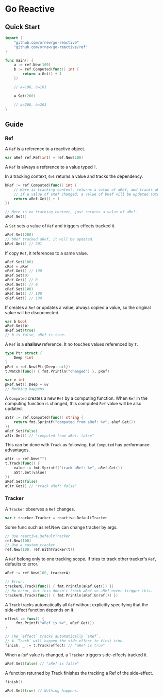 # Go Reactive

## Quick Start

```go
import (
	"github.com/ornew/go-reactive"
	"github.com/ornew/go-reactive/ref"
)

func main() {
	a := ref.New(100)
	b := ref.Computed(func() int {
		return a.Get() + 1
	})

	// a=100, b=101

	a.Set(200)

	// a=200, b=201
}
```

## Guide

### Ref

A `Ref` is a reference to a reactive object.

```go
var aRef ref.Ref[int] = ref.New(100)
```

A `Ref` is always a reference to a value typed `T`.

In a tracking context, `Get` returns a value and tracks the dependency.

```go
bRef := ref.Computed(func() int {
	// Here is tracking context, returns a value of aRef, and tracks aRef.
	// If a value of aRef changed, a value of bRef will be updated automatically.
	return aRef.Get() + 1
})

// Here is no tracking context, just returns a value of aRef.
aRef.Get()
```

A `Set` sets a value of `Ref` and triggers effects tracked it.

```go
aRef.Set(200)
// bRef tracked aRef, it will be updated.
bRef.Get() // 201
```

If copy `Ref`, it references to a same value.

```go
aRef.Set(100)
cRef = aRef
cRef.Get() // 100
aRef.Set(0)
aRef.Get() // 0
cRef.Get() // 0
cRef.Set(100)
aRef.Get() // 100
cRef.Get() // 100
```

If creates a `Ref` or updates a value, always copied a value, so the original value will be disconnected.

```go
var b bool
aRef.Set(b)
aRef.Set(true)
// b is false, aRef is true.
```

A `Ref` is a **shallow** reference. It no touches values referenced by `T`.

```go
type Ptr struct {
	Deep *int
}
pRef = ref.New(Ptr{Deep: nil})
t.Watch(func() { fmt.Println("changed") }, pRef)

var v int
pRef.Get().Deep = &v
// Nothing happens.
```

A `Computed` creates a new `Ref` by a computing function.
When `Ref` in the computing function is changed, this computed `Ref` value will be also updated.

```go
aStr := ref.Computed(func() string {
	return fmt.Sprintf("computed from aRef: %v", aRef.Get())
})
aRef.Set(false)
aStr.Get() // "computed from aRef: false"
```

This can be done with `Track` as following, but `Computed` has performance advantages.

```go
aStr := ref.New("")
t.Track(func() {
	value := fmt.Sprintf("track aRef: %v", aRef.Get())
	aStr.Set(value)
})
aRef.Set(false)
aStr.Get() // "track aRef: false"
```

### Tracker

A `Tracker` observes a `Ref` changes.

```go
var t tracker.Tracker = reactive.DefaultTracker
```

Some func such as ref.New can change tracker by args.

```go
// Use reactive.DefaultTracker.
ref.New(100)
// Use a custom tracker.
ref.New(100, ref.WithTracker(t))
```

A `Ref` belong only to one tracking scope.
If tries to track other tracker's `Ref`, defaults to error.

```go
aRef := ref.New(100, trackerA)

// Error.
trackerB.Track(func() { fmt.Println(aRef.Get()) })
// No error, but this doesn't track aRef so aRef never trigger this.
trackerB.Track(func() { fmt.Println(aRef.Unref()) })
```

A `Track` tracks automatically all `Ref` without explicitly specifying that the side-effect function depends on it.

```go
effect := func() {
	 fmt.Printf("aRef is %v", aRef.Get())
}

// The `effect` tracks automatically `aRef`.
// A `Track` will happen the side-effect in first time.
finish, _ := t.Track(effect) // "aRef is true"
```

<!--
A `Watch` also tracks `Ref`, but the `Ref` must be explicitly specified, and no tracks automatically.

```go
t.Track(effect)

// Should be explicitly specified dependencies.
reactive.Watch(t, effect, aRef)
reactive.Watch(t, effect, aRef, bRef)
```
-->

When a `Ref` value is changed, a `Tracker` triggers side-effects tracked it.

```go
aRef.Set(false) // "aRef is false"
```

A function returned by Track finishes the tracking a Ref of the side-effect.

```go
finish()

aRef.Set(true) // Nothing happens.
```
